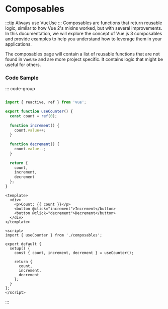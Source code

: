 # Composables

:::tip
Always use VueUse
:::
Composables are functions that return reusable logic, similar to how Vue 2's mixins worked, but with several improvements. In this documentation, we will explore the concept of Vue.js 3 composables and provide examples to help you understand how to leverage them in your applications.

The composables page will contain a list of reusable functions that are not found in `VueUSe` and are more project specific. It contains logic that might be useful for others.


### Code Sample

::: code-group

```ts [useCounter.ts]

import { reactive, ref } from 'vue';

export function useCounter() {
  const count = ref(0);
  
  function increment() {
    count.value++;
  }
  
  function decrement() {
    count.value--;
  }
  
  return {
    count,
    increment,
    decrement
  };
}

```

```vue [TheCounter.vue]
<template>
  <div>
    <p>Count: {{ count }}</p>
    <button @click="increment">Increment</button>
    <button @click="decrement">Decrement</button>
  </div>
</template>

<script>
import { useCounter } from './composables';

export default {
  setup() {
    const { count, increment, decrement } = useCounter();
    
    return {
      count,
      increment,
      decrement
    };
  }
};
</script>

```

:::
